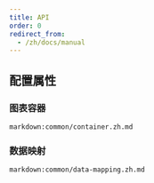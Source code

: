 ```yaml
---
title: API
order: 0
redirect_from:
  - /zh/docs/manual
---
```


## 配置属性

### 图表容器

`markdown:common/container.zh.md`

### 数据映射

`markdown:common/data-mapping.zh.md`
